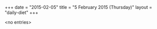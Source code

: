 +++
date = "2015-02-05"
title = "5 February 2015 (Thursday)"
layout = "daily-diet"
+++


\<no entries\>

